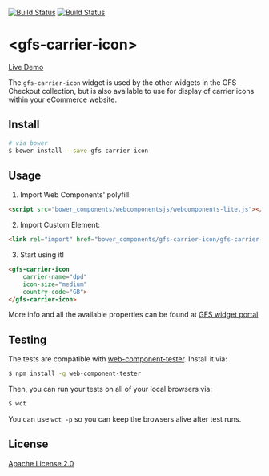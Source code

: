 [![Build Status](https://travis-ci.org/GlobalFreightSolutions/gfs-carrier-icon.svg?branch=develop)](https://travis-ci.org/GlobalFreightSolutions/gfs-carrier-icon) [![Build Status](https://saucelabs.com/buildstatus/globalfreightsolutions)](https://saucelabs.com/beta/builds/6ee9746285814786b86c5f8cfbe0c219)


# &lt;gfs-carrier-icon&gt;

[Live Demo](http://codepen.io/globalfreight/pen/b8bd321a0f5e67df4081836a3f93809f)

The `gfs-carrier-icon` widget is used by the other widgets in the GFS Checkout collection, but is also available to use for display of carrier icons within your eCommerce website.

## Install

```bash
# via bower
$ bower install --save gfs-carrier-icon
```

## Usage

1. Import Web Components' polyfill:

```html
<script src="bower_components/webcomponentsjs/webcomponents-lite.js"></script>
```

2. Import Custom Element:

```html
<link rel="import" href="bower_components/gfs-carrier-icon/gfs-carrier-icon.html">
```

3. Start using it!

<!---
```
<custom-element-demo>
    <template>
        <script src="../webcomponentsjs/webcomponents-lite.js"></script>
        <link rel="import" href="gfs-carrier-icon.html">
        <next-code-block></next-code-block>
    </template>
</custom-element-demo>
```
-->

```html
<gfs-carrier-icon
    carrier-name="dpd"
    icon-size="medium"
    country-code="GB">
</gfs-carrier-icon>
```

More info and all the available properties can be found at [GFS widget portal](http://gfsdeveloperportal.azurewebsites.net/info/documentation/gfs-checkout/the-gfs-checkout-widgets/carrier-icon-widget/ "The GFS Carrier Icon Widget")


## Testing

The tests are compatible with [web-component-tester](https://github.com/Polymer/web-component-tester). Install it via:

```bash
$ npm install -g web-component-tester
```

Then, you can run your tests on all of your local browsers via:

```bash
$ wct
```

You can use `wct -p` so you can keep the browsers alive after test runs.

## License

[Apache License 2.0](https://www.apache.org/licenses/LICENSE-2.0.html)